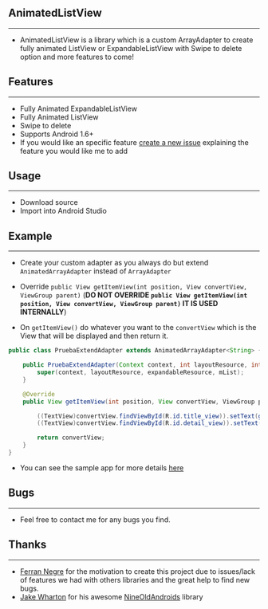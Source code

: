 ## AnimatedListView
----
 * AnimatedListView is a library which is a custom ArrayAdapter to create fully animated ListView or ExpandableListView with Swipe to delete option and more features to come!

## Features
----
* Fully Animated ExpandableListView
* Fully Animated ListView
* Swipe to delete
* Supports Android 1.6+
* If you would like an specific feature [create a new issue](https://github.com/dragondgold/AnimatedListView-Library-Test/issues/new) explaining the feature you would like me to add

## Usage
----
* Download source
* Import into Android Studio

## Example
----
* Create your custom adapter as you always do but extend `AnimatedArrayAdapter` instead of `ArrayAdapter`

* Override `public View getItemView(int position, View convertView, ViewGroup parent)` (**DO NOT OVERRIDE `public View getItemView(int position, View convertView, ViewGroup parent)` IT IS USED INTERNALLY**)

* On `getItemView()` do whatever you want to the `convertView` which is the View that will be displayed and then return it.

``` java
public class PruebaExtendAdapter extends AnimatedArrayAdapter<String> {

    public PruebaExtendAdapter(Context context, int layoutResource, int expandableResource, List<String> mList) {
        super(context, layoutResource, expandableResource, mList);
    }

    @Override
    public View getItemView(int position, View convertView, ViewGroup parent) {

        ((TextView)convertView.findViewById(R.id.title_view)).setText(getItem(position));
        ((TextView)convertView.findViewById(R.id.detail_view)).setText("Detalle " + getItem(position));

        return convertView;
    }
}
```

* You can see the sample app for more details [here](https://github.com/dragondgold/AnimatedListView-Library-Test/tree/master/AnimatedListViewLib/src/main/java/com/animatedlistview/tmax/test)

## Bugs
----
* Feel free to contact me for any bugs you find.

## Thanks
----
* [Ferran Negre](https://github.com/DIFORT) for the motivation to create this project due to issues/lack of features we had with others libraries and the great help to find new bugs.
* [Jake Wharton](https://github.com/JakeWharton) for his awesome [NineOldAndroids](https://github.com/JakeWharton/NineOldAndroids) library
